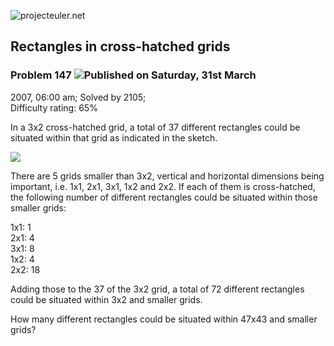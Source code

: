 ![projecteuler.net](images/print_page_logo.png)

## Rectangles in cross-hatched grids

### Problem 147 ![](images/icon_info.png)Published on Saturday, 31st March
2007, 06:00 am; Solved by 2105;  
Difficulty rating: 65%

In a 3x2 cross-hatched grid, a total of 37 different rectangles could be
situated within that grid as indicated in the sketch.

![](project/images/p147.gif)

There are 5 grids smaller than 3x2, vertical and horizontal dimensions being
important, i.e. 1x1, 2x1, 3x1, 1x2 and 2x2. If each of them is cross-hatched,
the following number of different rectangles could be situated within those
smaller grids:

1x1: 1  
2x1: 4  
3x1: 8  
1x2: 4  
2x2: 18

Adding those to the 37 of the 3x2 grid, a total of 72 different rectangles
could be situated within 3x2 and smaller grids.

How many different rectangles could be situated within 47x43 and smaller
grids?

  
  

